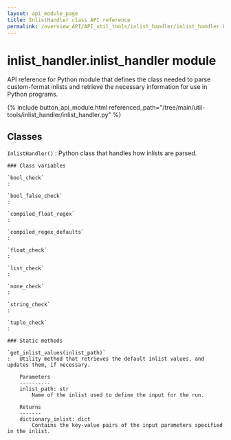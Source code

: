 ```yaml
---
layout: api_module_page
title: InlistHandler class API reference
permalink: /overview_API/API_util_tools/inlist_handler/inlist_handler.html
---
```


# inlist_handler.inlist_handler module

API reference for Python module that defines the class needed to parse custom-format inlists and retrieve the necessary information for use in Python programs.

{% include button_api_module.html referenced_path="/tree/main/util-tools/inlist_handler/inlist_handler.py" %}

## Classes

`InlistHandler()`
:   Python class that handles how inlists are parsed.

    ### Class variables

    `bool_check`
    :

    `bool_false_check`
    :

    `compiled_float_regex`
    :

    `compiled_regex_defaults`
    :

    `float_check`
    :

    `list_check`
    :

    `none_check`
    :

    `string_check`
    :

    `tuple_check`
    :

    ### Static methods

    `get_inlist_values(inlist_path)`
    :   Utility method that retrieves the default inlist values, and updates them, if necessary.
        
        Parameters
        ----------
        inlist_path: str
            Name of the inlist used to define the input for the run.
        
        Returns
        -------
        dictionary_inlist: dict
            Contains the key-value pairs of the input parameters specified in the inlist.
